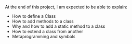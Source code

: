 At the end of this project, I am expected to be able to explain:

- How to define a Class
- How to add methods to a class
- Why and how to add a static method to a class
- How to extend a class from another
- Metaprogramming and symbols
